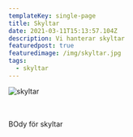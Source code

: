 ```yaml
---
templateKey: single-page
title: Skyltar
date: 2021-03-11T15:13:57.104Z
description: Vi hanterar skyltar
featuredpost: true
featuredimage: /img/skyltar.jpg
tags:
  - skyltar
---
```



![skyltar](/img/skyltar.jpg "Skyltar")

\
\
BOdy för skyltar